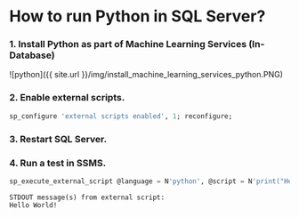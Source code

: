 # How to run Python in SQL Server?

### 1. Install Python as part of Machine Learning Services (In-Database)

![python]({{ site.url }}/img/install_machine_learning_services_python.PNG)

### 2. Enable external scripts.

```sql
sp_configure 'external scripts enabled', 1; reconfigure;
```

### 3. Restart SQL Server.

### 4. Run a test in SSMS.

```sql
sp_execute_external_script @language = N'python', @script = N'print("Hello World!")'
```

```
STDOUT message(s) from external script: 
Hello World!
```

